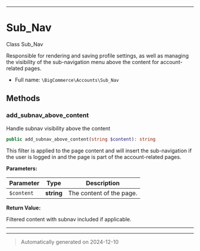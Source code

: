 ***

# Sub_Nav

Class Sub_Nav

Responsible for rendering and saving profile settings, as well as managing the visibility of the sub-navigation menu
above the content for account-related pages.

* Full name: `\BigCommerce\Accounts\Sub_Nav`




## Methods


### add_subnav_above_content

Handle subnav visibility above the content

```php
public add_subnav_above_content(string $content): string
```

This filter is applied to the page content and will insert the sub-navigation
if the user is logged in and the page is part of the account-related pages.






**Parameters:**

| Parameter | Type | Description |
|-----------|------|-------------|
| `$content` | **string** | The content of the page. |


**Return Value:**

Filtered content with subnav included if applicable.




***


***
> Automatically generated on 2024-12-10
